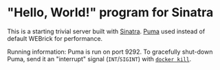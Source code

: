 # "Hello, World!" program for Sinatra

This is a starting trivial server built with [Sinatra][]. [Puma][] used instead
of default WEBrick for performance.

[Sinatra]: http://www.sinatrarb.com/
[Puma]: http://puma.io/

Running information: Puma is run on port 9292. To gracefully shut-down Puma,
send it an "interrupt" signal (`INT`/`SIGINT`) with [`docker kill`][kill].

[kill]: https://docs.docker.com/engine/reference/commandline/kill/
